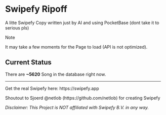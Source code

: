 # Swipefy Ripoff
A litte Swipefy Copy written just by AI and using PocketBase (dont take it to serious pls)
> [!NOTE]  
> It may take a few moments for the Page to load (API is not optimized).
## Current Status
There are __~5620__ Song in the database right now.
<hr>
<p>
Get the real Swipefy here: https://swipefy.app
</p>
<p>
Shoutout to Sjoerd @netlob (https://github.com/netlob) for creating Swipefy
</p>
<p>
<em>Disclaimer: This Project is NOT affiliated with Swipefy B.V. in any way.<em>
</p>

